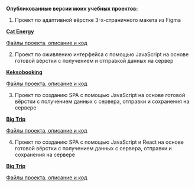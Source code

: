 **Опубликованные версии моих учебных проектов:**

1. Проект по адаптивной вёрстке 3-x-страничного макета из Figma

**[Cat Energy](https://olga-aheichyk.github.io/portfolio-projects-publish/cat-energy/build/index.html)**

[Файлы проекта, описание и код](https://github.com/olga-aheichyk/portfolio-projects-publish/tree/cat-energy/cat-energy)

2. Проект по оживлению интерфейса с помощью JavaScript на основе готовой вёрстки с получением и отправкой данных на сервер

**[Keksobooking](https://olga-aheichyk.github.io/portfolio-projects-publish/keksobooking/build/)**

[Файлы проекта, описание и код](https://github.com/olga-aheichyk/portfolio-projects-publish/tree/keksobooking/keksobooking)

3. Проект по созданию SPA с помощью JavaScript на основе готовой вёрстки с получением данных с сервера, отправки и сохранения на сервере

**[Big Trip](https://olga-aheichyk.github.io/portfolio-projects-publish/big-trip/public/)**

[Файлы проекта, описание и код](https://github.com/olga-aheichyk/portfolio-projects-publish/tree/big-trip/big-trip)

4. Проект по созданию SPA с помощью JavaScript и React на основе готовой вёрстки с получением данных с сервера, отправки и сохранения на сервере

**[Big Trip](https://olga-aheichyk.github.io/portfolio-projects-publish/six-sities/build/)**

[Файлы проекта, описание и код]()

